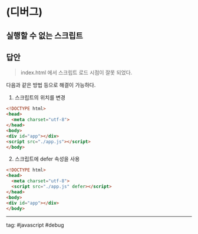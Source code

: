 # (디버그)

## 실행할 수 없는 스크립트

## 답안

> index.html 에서 스크립트 로드 시점이 잘못 되었다.

다음과 같은 방법 등으로 해결이 가능하다.

1. 스크립트의 위치를 변경

```html
<!DOCTYPE html>
<head>
  <meta charset="utf-8">
</head>
<body>
<div id="app"></div>
<script src="./app.js"></script>
</body>
```

2. 스크립트에 defer 속성을 사용

```html
<!DOCTYPE html>
<head>
  <meta charset="utf-8">
  <script src="./app.js" defer></script>
</head>
<body>
<div id="app"></div>
</body>
```

- - -

tag: #javascript #debug
